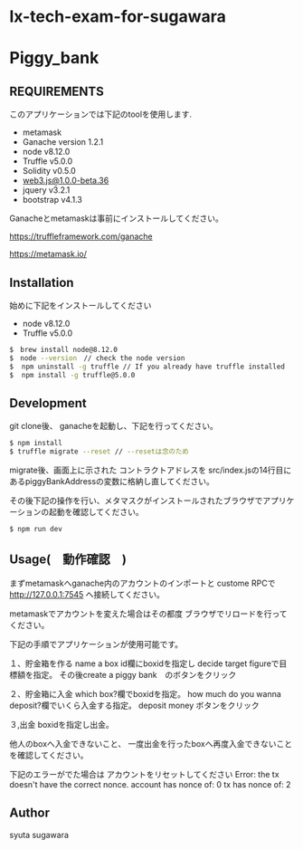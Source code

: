# lx-tech-exam-for-sugawara

# Piggy_bank


## REQUIREMENTS

このアプリケーションでは下記のtoolを使用します.

* metamask
* Ganache version 1.2.1
* node v8.12.0 
* Truffle v5.0.0  
* Solidity v0.5.0 
* web3.js@1.0.0-beta.36 
* jquery v3.2.1 
* bootstrap v4.1.3 

Ganacheとmetamaskは事前にインストールしてください。

https://truffleframework.com/ganache

https://metamask.io/


## Installation

始めに下記をインストールしてください

* node v8.12.0 
* Truffle v5.0.0  

```sh
$　brew install node@8.12.0
$　node --version　// check the node version
$  npm uninstall -g truffle // If you already have truffle installed
$  npm install -g truffle@5.0.0
```


## Development

git clone後、
ganacheを起動し、下記を行ってください。

```sh
$ npm install
$ truffle migrate --reset // --resetは念のため
```

migrate後、画面上に示された
コントラクトアドレスを
src/index.jsの14行目にあるpiggyBankAddressの変数に格納し直してください。

その後下記の操作を行い、メタマスクがインストールされたブラウザでアプリケーションの起動を確認してください。
```sh
$ npm run dev
```


##  Usage(　動作確認　) 

まずmetamaskへganache内のアカウントのインポートと
custome RPCで http://127.0.0.1:7545 へ接続してください。

metamaskでアカウントを変えた場合はその都度
ブラウザでリロードを行ってください。

下記の手順でアプリケーションが使用可能です。

１、貯金箱を作る
name a box id欄にboxidを指定し
decide target figureで目標額を指定。
その後create a piggy bank　のボタンをクリック

２、貯金箱に入金
which box?欄でboxidを指定。
how much do you wanna deposit?欄でいくら入金する指定。
deposit money ボタンをクリック

３,出金
boxidを指定し出金。

他人のboxへ入金できないこと、
一度出金を行ったboxへ再度入金できないことを確認してください。


下記のエラーがでた場合は
アカウントをリセットしてください
Error: the tx doesn't have the correct nonce. account has nonce of: 0 tx has nonce of: 2


## Author
syuta sugawara
